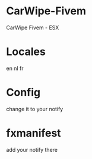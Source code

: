 # CarWipe-Fivem
CarWipe Fivem - ESX


# Locales
en
nl
fr


# Config
change it to your notify


# fxmanifest
add your notify there
